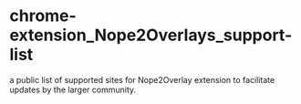 # chrome-extension_Nope2Overlays_support-list
a public list of supported sites for Nope2Overlay extension to facilitate updates by the larger community.
